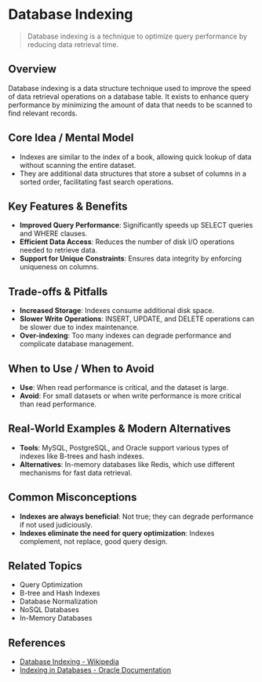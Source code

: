 # Database Indexing

> Database indexing is a technique to optimize query performance by reducing data retrieval time.

## Overview
Database indexing is a data structure technique used to improve the speed of data retrieval operations on a database table. It exists to enhance query performance by minimizing the amount of data that needs to be scanned to find relevant records.

## Core Idea / Mental Model
- Indexes are similar to the index of a book, allowing quick lookup of data without scanning the entire dataset.
- They are additional data structures that store a subset of columns in a sorted order, facilitating fast search operations.

## Key Features & Benefits
- **Improved Query Performance**: Significantly speeds up SELECT queries and WHERE clauses.
- **Efficient Data Access**: Reduces the number of disk I/O operations needed to retrieve data.
- **Support for Unique Constraints**: Ensures data integrity by enforcing uniqueness on columns.

## Trade-offs & Pitfalls
- **Increased Storage**: Indexes consume additional disk space.
- **Slower Write Operations**: INSERT, UPDATE, and DELETE operations can be slower due to index maintenance.
- **Over-indexing**: Too many indexes can degrade performance and complicate database management.

## When to Use / When to Avoid
- **Use**: When read performance is critical, and the dataset is large.
- **Avoid**: For small datasets or when write performance is more critical than read performance.

## Real-World Examples & Modern Alternatives
- **Tools**: MySQL, PostgreSQL, and Oracle support various types of indexes like B-trees and hash indexes.
- **Alternatives**: In-memory databases like Redis, which use different mechanisms for fast data retrieval.

## Common Misconceptions
- **Indexes are always beneficial**: Not true; they can degrade performance if not used judiciously.
- **Indexes eliminate the need for query optimization**: Indexes complement, not replace, good query design.

## Related Topics
- Query Optimization
- B-tree and Hash Indexes
- Database Normalization
- NoSQL Databases
- In-Memory Databases

## References
- [Database Indexing - Wikipedia](https://en.wikipedia.org/wiki/Database_index)
- [Indexing in Databases - Oracle Documentation](https://docs.oracle.com/en/database/indexing.html)